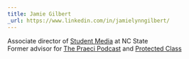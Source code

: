 ```yaml
---
title: Jamie Gilbert
_url: https://www.linkedin.com/in/jamielynngilbert/
---
```


Associate director of [Student Media] at NC State  
Former advisor for [The Praeci Podcast] and [Protected Class]

[The Praeci Podcast]: https://praeci.com/podcast/
[Protected Class]: https://praeci.com/protected-class/
[Student Media]: https://studentmedia.dasa.ncsu.edu
